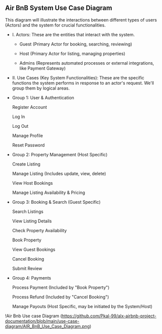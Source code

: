 ## Air BnB System Use Case Diagram ##
This diagram will illustrate the interactions between different types of users (Actors) and the system for crucial functionalities.

* I. Actors: These are the entities that interact with the system.

    - Guest (Primary Actor for booking, searching, reviewing)

    - Host (Primary Actor for listing, managing properties)

    - Admins (Represents automated processes or external integrations, like Payment Gateway)

* II. Use Cases (Key System Functionalities): These are the specific functions the system performs in response to an actor's request. We'll group them by logical areas.

* Group 1: User & Authentication

    Register Account

    Log In

    Log Out

    Manage Profile

    Reset Password

* Group 2: Property Management (Host Specific)

    Create Listing

    Manage Listing (Includes update, view, delete)

    View Host Bookings

    Manage Listing Availability & Pricing

* Group 3: Booking & Search (Guest Specific)

    Search Listings

    View Listing Details

    Check Property Availability

    Book Property

    View Guest Bookings

    Cancel Booking

    Submit Review

* Group 4: Payments

    Process Payment (Included by "Book Property")

    Process Refund (Included by "Cancel Booking")

    Manage Payouts (Host Specific, may be initiated by the System/Host)

!Air Bnb Use case Diagram (https://github.com/Pkal-99/alx-airbnb-project-documentation/blob/main/use-case-diagram/AIR_BnB_Use_Case_Diagram.png)
